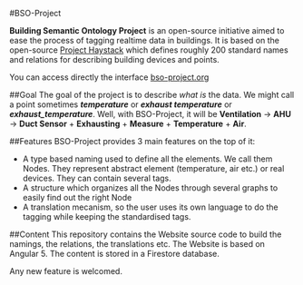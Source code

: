 #BSO-Project

**Building Semantic Ontology Project** is an open-source initiative aimed to ease the process of tagging realtime data in buildings. It is based on the open-source [Project Haystack](https://project-haystack.org/) which defines roughly 200 standard names and relations for describing building devices and points.

You can access directly the interface [bso-project.org](https://bso-project.org/#/ontology-creator)

##Goal
The goal of the project is to describe *what is* the data. We might call a point sometimes **_temperature_** or **_exhaust temperature_** or **_exhaust_temperature_**. Well, with BSO-Project, it will be **Ventilation** -> **AHU** -> **Duct Sensor** + **Exhausting** + **Measure** + **Temperature** + **Air**.

##Features
BSO-Project provides 3 main features on the top of it:

* A type based naming used to define all the elements. We call them Nodes. They represent abstract element (temperature, air etc.) or real devices. They can contain several tags.
* A structure which organizes all the Nodes through several graphs to easily find out the right Node 
* A translation mecanism, so the user uses its own language to do the tagging while keeping the standardised tags.

##Content
This repository contains the Website source code to build the namings, the relations, the translations etc. The Website is based on Angular 5. The content is stored in a Firestore database.

Any new feature is welcomed.